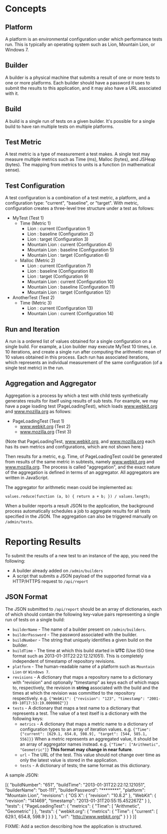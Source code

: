 # Concepts

## Platform

A platform is an environmental configuration under which performance tests run. This is typically
an operating system such as Lion, Mountain Lion, or Windows 7.

## Builder

A builder is a physical machine that submits a result of one or more tests to one or more platforms.
Each builder should have a password it uses to submit the results to this application, and it may also
have a URL associated with it.

## Build

A build is a single run of tests on a given builder. It's possible for a single build to have ran multiple
tests on multiple platforms.

## Test Metric

A test metric is a type of measurement a test makes. A single test may measure multiple metrics such as
Time (ms), Malloc (bytes), and JSHeap (bytes). The mapping from metrics to units is a function
(in mathematical sense).

## Test Configuration

A test configuration is a combination of a test metric, a platform, and a configuration type: "current",
"baseline", or "target". With metric, configuration creates a three-level tree structure under a test as follows:

- MyTest (Test 1)
    - Time (Metric 1)
        - Lion : current (Configuration 1)
        - Lion : baseline (Configuration 2)
        - Lion : target (Configuration 3)
        - Mountain Lion : current (Configuration 4)
        - Mountain Lion : baseline (Configuration 5)
        - Mountain Lion : target (Configuration 6)
    - Malloc (Metric 2)
        - Lion : current (Configuration 7)
        - Lion : baseline (Configuration 8)
        - Lion : target (Configuration 9)
        - Mountain Lion : current (Configuration 10)
        - Mountain Lion : baseline (Configuration 11)
        - Mountain Lion : target (Configuration 12)
- AnotherTest (Test 2)
    - Time (Metric 3)
        - Lion : current (Configuration 13)
        - Mountain Lion : current (Configuration 14)

## Run and Iteration

A run is a ordered list of values obtained for a single configuration on a single build. For example, a Lion
builder may execute MyTest 10 times, i.e. 10 iterations, and create a single run after computing the arithmetic
mean of 10 values obtained in this process. Each run has associated iterations, which represents an individual
measurement of the same configuration (of a single test metric) in the run.

## Aggregation and Aggregator

Aggregation is a process by which a test with child tests synthetically generates results for itself using
results of sub tests. For example, we may have a page loading test (PageLoadingTest), which loads
www.webkit.org and www.mozilla.org as follows:

- PageLoadingTest (Test 1)
    - www.webkit.org (Test 2)
    - www.mozilla.org (Test 3)

(Note that PageLoadingTest, www.webkit.org, and www.mozilla.org each has its own metrics and configurations,
which are not shown here.)

Then results for a metric, e.g. Time, of PageLoadingTest could be generated from results of the same metric in
subtests, namely www.webkit.org and www.mozilla.org. The process is called "aggregation", and the exact nature of
the aggregation is defined in terms of an aggregator. All aggregators are written in JavaScript.

The aggregator for arithmetic mean could be implemented as:
    
    values.reduce(function (a, b) { return a + b; }) / values.length;

When a builder reports a result JSON to the application, the background process automatically schedules a job
to aggregate results for all tests specified in the JSON. The aggregation can also be triggered manually on
`/admin/tests`.

Reporting Results
=================

To submit the results of a new test to an instance of the app, you need the following:

 - A builder already added on `/admin/builders`
 - A script that submits a JSON payload of the supported format via a HTTP/HTTPS request to `/api/report`

JSON Format
-----------

The JSON submitted to `/api/report` should be an array of dictionaries, each of which should
contain the following key-value pairs representing a single run of tests on a single build:

- `builderName` - The name of a builder present on `/admin/builders`.
- `builderPassword` - The password associated with the builder.
- `buildNumber` - The string that uniquely identifies a given build on the builder.
- `buildTime` - The time at which this build started in **UTC** (Use ISO time format such as
   2013-01-31T22:22:12.121051). This is completely independent of timestamp of repository revisions.
- `platform` - The human-readable name of a platform such as `Mountain Lion` or `Windows 7`.
- `revisions` - A dictionary that maps a repository name to a dictionary with "revision" and optionally
   "timestamp" as keys each of which maps to, respectively, the revision in **string** associated with
   the build and the times at which the revision was committed to the repository respectively.
   e.g. `{"WebKit": {"revision": "123", "timestamp": "2001-09-10T17:53:19.000000Z"}}`
- `tests` - A dictionary that maps a test name to a dictionary that represents a test. The value of a test
   itself is a dictionary with the following keys:
    - `metrics` - A dictionary that maps a metric name to a dictionary of configuration types to an array of
      iteration values. e.g. `{"Time": {"current": [629.1, 654.8, 598.9], "target": [544, 585.1, 556]}}`
      When a metric represents an aggregated value, it should be an array of aggregator names instead. e.g.
      `{"Time": ["Arithmetic", "Geometric"]}` **This format may change in near future**.
    - `url` - The URL of the test. This value should not change over time as only the latest value is stored
        in the application.
    - `tests` - A dictionary of tests; the same format as this dictionary.

A sample JSON:

[{
    "buildNumber": "651",
    "buildTime": "2013-01-31T22:22:12.121051",
    "builderName": "bot-111",
    "builderPassword": "********",
    "platform": "Mountain Lion",
    "revisions": {
        "OS X": {
            "revision": "10.8.2"
        },
        "WebKit": {
            "revision": "141469",
            "timestamp": "2013-01-31T20:55:15.452267Z"
        }
    },
    "tests": {
        "PageLoadingTest": {
            "metrics": {
                "Time": [
                    "Arithmetic",
                    "Geometric"
                ]
            },
            "tests": {
                "webkit.org": {
                    "metrics": {
                        "Time": {
                            "current": [
                                629.1,
                                654.8,
                                598.9
                            ]
                        }
                    }
                },
                "url": "http://www.webkit.org/"
            }
        }
    }
}]

FIXME: Add a section describing how the application is structured.
